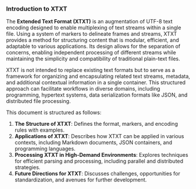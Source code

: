 
### Introduction to XTXT

The **Extended Text Format (XTXT)** is an augmentation of UTF-8 text encoding designed to enable multiplexing of text streams within a single file. Using a system of markers to delineate frames and streams, XTXT provides a method for structuring content that is modular, efficient, and adaptable to various applications. Its design allows for the separation of concerns, enabling independent processing of different streams while maintaining the simplicity and compatibility of traditional plain-text files.

XTXT is not intended to replace existing text formats but to serve as a framework for organizing and encapsulating related text streams, metadata, and additional contextual information in a single container. This structured approach can facilitate workflows in diverse domains, including programming, hypertext systems, data serialization formats like JSON, and distributed file processing.

This document is structured as follows:
1. **The Structure of XTXT**: Defines the format, markers, and encoding rules with examples.
2. **Applications of XTXT**: Describes how XTXT can be applied in various contexts, including Markdown documents, JSON containers, and programming languages.
3. **Processing XTXT in High-Demand Environments**: Explores techniques for efficient parsing and processing, including parallel and distributed strategies.
4. **Future Directions for XTXT**: Discusses challenges, opportunities for standardization, and avenues for further development.

